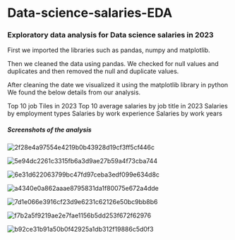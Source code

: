 # Data-science-salaries-EDA
### Exploratory data analysis for Data science salaries in 2023

First we imported the libraries such as pandas, numpy and matplotlib.

Then we cleaned the data using pandas. We checked for null values and duplicates and then removed the null and duplicate values.

After cleaning the date we visualized it using the matplotlib library in python
We found the below details from our analysis.

Top 10 job Tiles in 2023
Top 10 average salaries by job title in 2023
Salaries by employment types 
Salaries by work experience 
Salaries by work years

##### Screenshots of the analysis

![2f28e4a97554e4219b0b43928d19cf3ff5cf446c](https://github.com/Jasir-yattoo/Data-science-salaries-EDA/assets/104289719/a62caf62-f161-4ccf-acdd-b8837240c3d9)

![5e94dc2261c3315fb6a3d9ae27b59a4f73cba744](https://github.com/Jasir-yattoo/Data-science-salaries-EDA/assets/104289719/d4fd0c4e-522e-4fb5-be3c-f2d41cc70928)

![6e31d622063799bc47fd97ceba3edf099e634d8c](https://github.com/Jasir-yattoo/Data-science-salaries-EDA/assets/104289719/e773fa49-2293-47c2-8894-f66233bef27d)

![a4340e0a862aaae8795831da1f80075e672a4dde](https://github.com/Jasir-yattoo/Data-science-salaries-EDA/assets/104289719/443a24b6-a8cc-4a92-abe9-de810dc6ec71)


![7d1e066e3916cf23d9e6231c62126e50bc9bb8b6](https://github.com/Jasir-yattoo/Data-science-salaries-EDA/assets/104289719/5980dad3-ef59-40d6-8fe8-135723954db7)

![f7b2a5f9219ae2e7fae1156b5dd253f672f62976](https://github.com/Jasir-yattoo/Data-science-salaries-EDA/assets/104289719/f79e6715-7db6-4259-8c66-f22dd65ba1b0)

![b92ce31b91a50b0f42925a1db312f19886c5d0f3](https://github.com/Jasir-yattoo/Data-science-salaries-EDA/assets/104289719/f65e9fa1-a4c4-4ed0-8283-4e6ddfe0010d)





